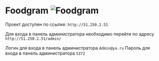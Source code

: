 # Foodgram ![Foodgram](https://github.com/pichugina-v/foodgram-project-react/actions/workflows/main.yml/badge.svg)


Проект доступен по ссылке: `http://51.250.2.51`

Для входа в панель администратора необходимо перейти по адресу `http://51.250.2.51/admin/`

Логин для входа в панель администратора `Admin@ya.ru`
Пароль для входа в панель администратора `5372`
